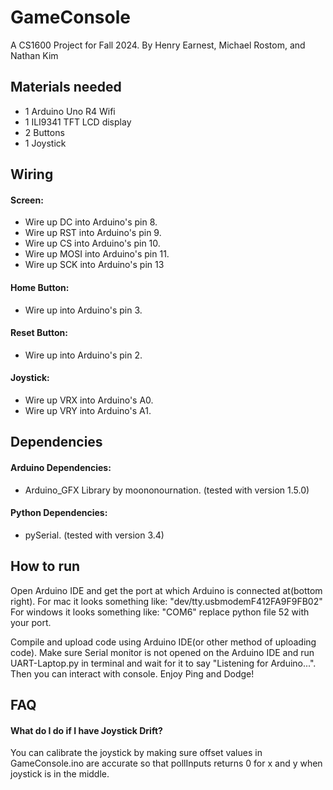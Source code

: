 # GameConsole
A CS1600 Project for Fall 2024. By Henry Earnest, Michael Rostom, and Nathan Kim

## Materials needed
- 1 Arduino Uno R4 Wifi
- 1 ILI9341 TFT LCD display
- 2 Buttons
- 1 Joystick


## Wiring
#### Screen: 
- Wire up DC into Arduino's pin 8.
- Wire up RST into Arduino's pin 9.
- Wire up CS into Arduino's pin 10.
- Wire up MOSI into Arduino's pin 11.
- Wire up SCK into Arduino's pin 13

#### Home Button:
- Wire up into Arduino's pin 3.

#### Reset Button:
- Wire up into Arduino's pin 2.


#### Joystick: 
- Wire up VRX into Arduino's A0.
- Wire up VRY into Arduino's A1.


## Dependencies
#### Arduino Dependencies: 
- Arduino_GFX Library by moononournation. (tested with version 1.5.0)

#### Python Dependencies: 
- pySerial. (tested with version 3.4)

## How to run
Open Arduino IDE and get the port at which Arduino is connected at(bottom right).
For mac it looks something like: "dev/tty.usbmodemF412FA9F9FB02"
For windows it looks something like: "COM6"
replace python file 52 with your port.

Compile and upload code using Arduino IDE(or other method of uploading code). Make sure Serial monitor is not opened on the Arduino IDE and run UART-Laptop.py in terminal and wait for it to say "Listening for Arduino...".
Then you can interact with console. Enjoy Ping and Dodge!


## FAQ
#### What do I do if I have Joystick Drift? 
You can calibrate the joystick by making sure offset values in GameConsole.ino are accurate so that pollInputs returns 0 for x and y when joystick is in the middle.



